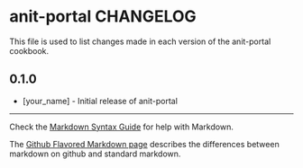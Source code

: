 anit-portal CHANGELOG
=====================

This file is used to list changes made in each version of the anit-portal cookbook.

0.1.0
-----
- [your_name] - Initial release of anit-portal

- - -
Check the [Markdown Syntax Guide](http://daringfireball.net/projects/markdown/syntax) for help with Markdown.

The [Github Flavored Markdown page](http://github.github.com/github-flavored-markdown/) describes the differences between markdown on github and standard markdown.
